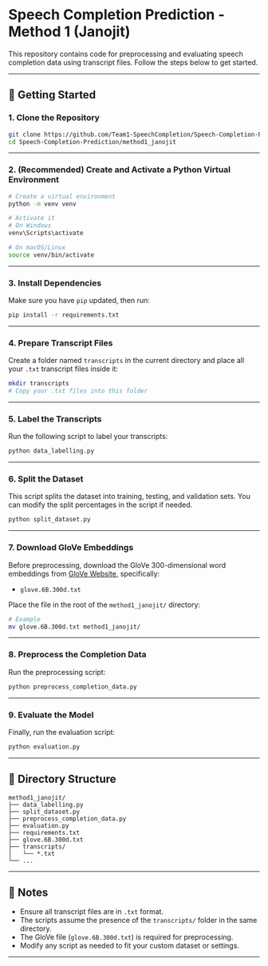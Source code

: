 # Speech Completion Prediction - Method 1 (Janojit)

This repository contains code for preprocessing and evaluating speech completion data using transcript files. Follow the steps below to get started.

---

## 🚀 Getting Started

### 1. Clone the Repository

```bash
git clone https://github.com/Team1-SpeechCompletion/Speech-Completion-Prediction.git
cd Speech-Completion-Prediction/method1_janojit
```

---

### 2. (Recommended) Create and Activate a Python Virtual Environment

```bash
# Create a virtual environment
python -m venv venv

# Activate it
# On Windows
venv\Scripts\activate

# On macOS/Linux
source venv/bin/activate
```

---

### 3. Install Dependencies

Make sure you have `pip` updated, then run:

```bash
pip install -r requirements.txt
```

---

### 4. Prepare Transcript Files

Create a folder named `transcripts` in the current directory and place all your `.txt` transcript files inside it:

```bash
mkdir transcripts
# Copy your .txt files into this folder
```

---

### 5. Label the Transcripts

Run the following script to label your transcripts:

```bash
python data_labelling.py
```

---

### 6. Split the Dataset

This script splits the dataset into training, testing, and validation sets. You can modify the split percentages in the script if needed.

```bash
python split_dataset.py
```

---

### 7. Download GloVe Embeddings

Before preprocessing, download the GloVe 300-dimensional word embeddings from [GloVe Website](https://nlp.stanford.edu/projects/glove/), specifically:

* `glove.6B.300d.txt`

Place the file in the root of the `method1_janojit/` directory:

```bash
# Example
mv glove.6B.300d.txt method1_janojit/
```

---

### 8. Preprocess the Completion Data

Run the preprocessing script:

```bash
python preprocess_completion_data.py
```

---

### 9. Evaluate the Model

Finally, run the evaluation script:

```bash
python evaluation.py
```

---

## 📂 Directory Structure

```
method1_janojit/
├── data_labelling.py
├── split_dataset.py
├── preprocess_completion_data.py
├── evaluation.py
├── requirements.txt
├── glove.6B.300d.txt
├── transcripts/
│   └── *.txt
└── ...
```

---

## 📝 Notes

* Ensure all transcript files are in `.txt` format.
* The scripts assume the presence of the `transcripts/` folder in the same directory.
* The GloVe file (`glove.6B.300d.txt`) is required for preprocessing.
* Modify any script as needed to fit your custom dataset or settings.

---
